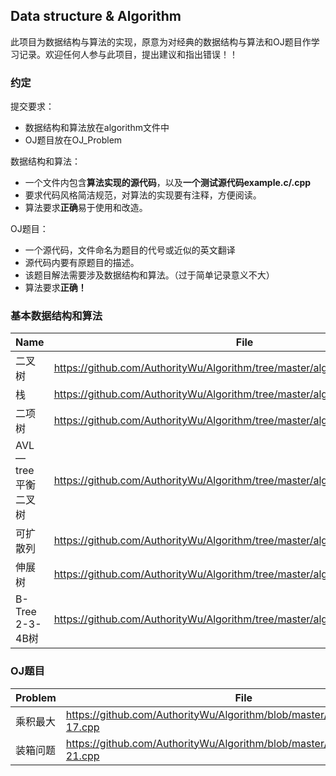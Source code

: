 ## Data structure & Algorithm
此项目为数据结构与算法的实现，原意为对经典的数据结构与算法和OJ题目作学习记录。欢迎任何人参与此项目，提出建议和指出错误！！

### 约定
提交要求：
- 数据结构和算法放在algorithm文件中
- OJ题目放在OJ_Problem

数据结构和算法：
- 一个文件内包含**算法实现的源代码**，以及**一个测试源代码example.c/.cpp**
- 要求代码风格简洁规范，对算法的实现要有注释，方便阅读。
- 算法要求**正确**易于使用和改造。

OJ题目：
- 一个源代码，文件命名为题目的代号或近似的英文翻译
- 源代码内要有原题目的描述。
- 该题目解法需要涉及数据结构和算法。（过于简单记录意义不大）
- 算法要求**正确！**

### 基本数据结构和算法

| Name | File |
|------|------|
|二叉树|https://github.com/AuthorityWu/Algorithm/tree/master/algorithm/binary_tree|
|栈|https://github.com/AuthorityWu/Algorithm/tree/master/algorithm/stack|
|二项树|https://github.com/AuthorityWu/Algorithm/tree/master/algorithm/binomial_queue|
|AVL—tree平衡二叉树|https://github.com/AuthorityWu/Algorithm/tree/master/algorithm/AVL_tree|
|可扩散列|https://github.com/AuthorityWu/Algorithm/tree/master/algorithm/hashing|
|伸展树|https://github.com/AuthorityWu/Algorithm/tree/master/algorithm/splay_tree|
|B-Tree 2-3-4B树|https://github.com/AuthorityWu/Algorithm/tree/master/algorithm/B_tree|

### OJ题目

| Problem | File |
|---------|------|
|乘积最大|https://github.com/AuthorityWu/Algorithm/blob/master/OJ_Problem/ALGO-17.cpp|
|装箱问题|https://github.com/AuthorityWu/Algorithm/blob/master/OJ_Problem/ALGO-21.cpp|
